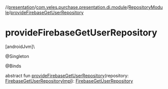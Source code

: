 //[presentation](../../../index.md)/[com.veles.purchase.presentation.di.module](../index.md)/[RepositoryModule](index.md)/[provideFirebaseGetUserRepository](provide-firebase-get-user-repository.md)

# provideFirebaseGetUserRepository

[androidJvm]\

@Singleton

@Binds

abstract fun [provideFirebaseGetUserRepository](provide-firebase-get-user-repository.md)(repository: [FirebaseGetUserRepositoryImpl](../../../../data/data/com.veles.purchase.data.repository.user.get/-firebase-get-user-repository-impl/index.md)): [FirebaseGetUserRepository](../../../../domain/domain/com.veles.purchase.domain.repository.user/-firebase-get-user-repository/index.md)
